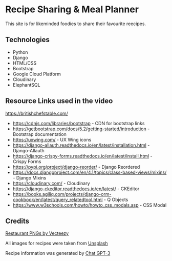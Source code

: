 # Recipe Sharing & Meal Planner

This site is for likeminded foodies to share their favourite reecipes.

## Technologies

* Python
* Django
* HTML/CSS
* Bootstrap
* Google Cloud Platform
* Cloudinary
* ElephantSQL

## Resource Links used in the video

https://britishchefstable.com/

* https://cdnjs.com/libraries/bootstrap - CDN for bootstrap links
* https://getbootstrap.com/docs/5.2/getting-started/introduction - Bootstrap documentation
* https://uxwing.com/ - UX Wing icons
* https://django-allauth.readthedocs.io/en/latest/installation.html - Django-Allauth
* https://django-crispy-forms.readthedocs.io/en/latest/install.html - Crispy Forms
* https://pypi.org/project/django-reorder/ - Django Reordered
* https://docs.djangoproject.com/en/4.1/topics/class-based-views/mixins/ - Django Mixins
* https://cloudinary.com/ - Cloudinary
* https://django-ckeditor.readthedocs.io/en/latest/ - CKEditor
* https://books.agiliq.com/projects/django-orm-cookbook/en/latest/query_relatedtool.html - Q Objects
* https://www.w3schools.com/howto/howto_css_modals.asp - CSS Modal

## Credits

<a href="https://www.vecteezy.com/free-png/restaurant">Restaurant PNGs by Vecteezy</a>

All images for recipes were taken from [Unsplash](https://unsplash.com/license)

Recipe information was generated by [Chat GPT-3](https://chat.openai.com/chat)